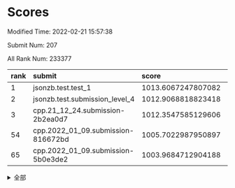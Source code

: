 # Scores

Modified Time: 2022-02-21 15:57:38

Submit Num: 207

All Rank Num: 233377

| rank |               submit               |       score        |       sigma        | pk_num |
| :--- | :--------------------------------- | :----------------- | :----------------- | :----- |
| 1    | jsonzb.test.test_1                 | 1013.6067247807082 | 0.8048602250349336 | 4509   |
| 2    | jsonzb.test.submission_level_4     | 1012.9068818823418 | 0.8109564053700526 | 4507   |
| 3    | cpp.21_12_24.submission-2b2ea0d7   | 1012.3547585129606 | 0.7907175544958823 | 4512   |
| 54   | cpp.2022_01_09.submission-816672bd | 1005.7022987950897 | 0.7219431978714931 | 4503   |
| 65   | cpp.2022_01_09.submission-5b0e3de2 | 1003.9684712904188 | 0.7177530661577551 | 4508   |


<details>
<summary>全部</summary>

| rank |                 submit                 |       score        |       sigma        | pk_num |
| :--- | :------------------------------------- | :----------------- | :----------------- | :----- |
| 1    | jsonzb.test.test_1                     | 1013.6067247807082 | 0.8048602250349336 | 4509   |
| 2    | jsonzb.test.submission_level_4         | 1012.9068818823418 | 0.8109564053700526 | 4507   |
| 3    | cpp.21_12_24.submission-2b2ea0d7       | 1012.3547585129606 | 0.7907175544958823 | 4512   |
| 4    | gobigger.level_3.submission_level_3_11 | 1012.0913731065074 | 0.820713997384668  | 4510   |
| 5    | gobigger.level_3.submission_level_3_41 | 1011.4754525477508 | 0.7824376093580556 | 4512   |
| 6    | gobigger.level_3.submission_level_3_31 | 1011.2646552075823 | 0.7989752326435876 | 4508   |
| 7    | gobigger.level_3.submission_level_3_29 | 1011.146622710409  | 0.7901946650999669 | 4513   |
| 8    | gobigger.level_3.submission_level_3_48 | 1011.0363567750288 | 0.7749524637798207 | 4508   |
| 9    | gobigger.level_3.submission_level_3_12 | 1010.9681264434421 | 0.7598160673690458 | 4509   |
| 10   | gobigger.level_3.submission_level_3_33 | 1010.6603119188512 | 0.775486992747     | 4509   |
| 11   | gobigger.level_3.submission_level_3_24 | 1010.536657298854  | 0.7544755926633584 | 4505   |
| 12   | gobigger.level_3.submission_level_3_16 | 1010.4913584467148 | 0.7660582598118606 | 4508   |
| 13   | gobigger.level_3.submission_level_3_20 | 1010.4504357421465 | 0.7539886404323665 | 4513   |
| 14   | gobigger.level_3.submission_level_3_43 | 1010.3956051704466 | 0.7478775109433574 | 4508   |
| 15   | gobigger.level_3.submission_level_3_2  | 1010.3694906854801 | 0.7642933281946285 | 4506   |
| 16   | gobigger.level_3.submission_level_3_19 | 1010.3337803402792 | 0.7608253472948722 | 4513   |
| 17   | gobigger.level_3.submission_level_3_34 | 1010.3027654942964 | 0.7528343211153257 | 4504   |
| 18   | gobigger.level_3.submission_level_3_37 | 1010.2983513304573 | 0.7737118868256759 | 4507   |
| 19   | gobigger.level_3.submission_level_3_17 | 1010.276733694029  | 0.7670506884259493 | 4508   |
| 20   | gobigger.level_3.submission_level_3_21 | 1010.1970510587572 | 0.7581938812486408 | 4502   |
| 21   | gobigger.level_3.submission_level_3_46 | 1010.1813573190348 | 0.7767897805098696 | 4509   |
| 22   | gobigger.level_3.submission_level_3_8  | 1010.1696259470776 | 0.7694494006189525 | 4507   |
| 23   | gobigger.level_3.submission_level_3_38 | 1010.1296247616095 | 0.7495826849040959 | 4512   |
| 24   | gobigger.level_3.submission_level_3_23 | 1010.1209489133286 | 0.7506909796768696 | 4509   |
| 25   | gobigger.level_3.submission_level_3_5  | 1010.0658739747521 | 0.749496463398965  | 4516   |
| 26   | gobigger.level_3.submission_level_3_47 | 1010.033984797003  | 0.7602573787526029 | 4510   |
| 27   | gobigger.level_3.submission_level_3_36 | 1010.0268686810552 | 0.7454176648589419 | 4507   |
| 28   | gobigger.level_3.submission_level_3_27 | 1009.988463530421  | 0.7435537519487072 | 4512   |
| 29   | gobigger.level_3.submission_level_3_10 | 1009.9750759286678 | 0.7651225033241499 | 4513   |
| 30   | gobigger.level_3.submission_level_3_14 | 1009.9135563347783 | 0.7978820251157316 | 4512   |
| 31   | gobigger.level_3.submission_level_3_42 | 1009.8497266851276 | 0.7494326977123711 | 4504   |
| 32   | gobigger.level_3.submission_level_3_45 | 1009.7955198437564 | 0.7556736805433676 | 4515   |
| 33   | gobigger.level_3.submission_level_3_9  | 1009.7863391082708 | 0.7650725761946228 | 4510   |
| 34   | gobigger.level_3.submission_level_3_0  | 1009.5898844212062 | 0.7745676563313416 | 4506   |
| 35   | gobigger.level_3.submission_level_3_40 | 1009.5650917000455 | 0.7299671873040476 | 4511   |
| 36   | gobigger.level_3.submission_level_3_28 | 1009.5447657945275 | 0.7699219329696082 | 4511   |
| 37   | gobigger.level_3.submission_level_3_25 | 1009.5062519801777 | 0.7361326992022809 | 4510   |
| 38   | gobigger.level_3.submission_level_3_35 | 1009.5038466283818 | 0.7569992083071844 | 4513   |
| 39   | gobigger.level_3.submission_level_3_18 | 1009.4403240534191 | 0.740699616986747  | 4510   |
| 40   | gobigger.level_3.submission_level_3_44 | 1009.273048139209  | 0.7604953871758823 | 4512   |
| 41   | gobigger.level_3.submission_level_3_49 | 1009.267909899722  | 0.7553778331437699 | 4512   |
| 42   | gobigger.level_3.submission_level_3_3  | 1009.0857051490129 | 0.7490527169350889 | 4502   |
| 43   | gobigger.level_3.submission_level_3_7  | 1008.997331729412  | 0.766972165682065  | 4509   |
| 44   | gobigger.level_3.submission_level_3_26 | 1008.9877546896284 | 0.7477751208388257 | 4516   |
| 45   | gobigger.level_3.submission_level_3_6  | 1008.9454911158402 | 0.7476847201072196 | 4508   |
| 46   | gobigger.level_3.submission_level_3_30 | 1008.9427295752146 | 0.7478123470484742 | 4508   |
| 47   | gobigger.level_3.submission_level_3_39 | 1008.9204836601084 | 0.7447493826989207 | 4508   |
| 48   | gobigger.level_3.submission_level_3_4  | 1008.8695585799522 | 0.746252972269843  | 4513   |
| 49   | gobigger.level_3.submission_level_3_1  | 1008.8474369719496 | 0.7699256466383433 | 4512   |
| 50   | gobigger.level_3.submission_level_3_22 | 1008.8215461381387 | 0.7447259160727997 | 4506   |
| 51   | gobigger.level_3.submission_level_3_32 | 1008.8106278230281 | 0.7410837426559065 | 4514   |
| 52   | gobigger.level_3.submission_level_3_15 | 1008.5417222763633 | 0.7492927200152699 | 4509   |
| 53   | gobigger.level_3.submission_level_3_13 | 1008.2028692182326 | 0.7536851054841598 | 4514   |
| 54   | cpp.2022_01_09.submission-816672bd     | 1005.7022987950897 | 0.7219431978714931 | 4503   |
| 55   | gobigger.level_1.submission_level_1_13 | 1005.2955408299225 | 0.7221064054809871 | 4509   |
| 56   | gobigger.level_1.submission_level_1_6  | 1004.7466694100248 | 0.7166159084259545 | 4508   |
| 57   | gobigger.level_1.submission_level_1_4  | 1004.5774971112623 | 0.7200545288595589 | 4506   |
| 58   | gobigger.level_1.submission_level_1_16 | 1004.539806845255  | 0.7420444798634273 | 4509   |
| 59   | gobigger.level_1.submission_level_1_3  | 1004.5174821618829 | 0.7258961862387494 | 4506   |
| 60   | gobigger.level_1.submission_level_1_45 | 1004.4922832788307 | 0.7248723161507532 | 4510   |
| 61   | gobigger.level_1.submission_level_1_1  | 1004.3066182926359 | 0.7144853269710976 | 4512   |
| 62   | gobigger.level_1.submission_level_1_30 | 1004.2346511483383 | 0.7339565486951871 | 4513   |
| 63   | gobigger.level_1.submission_level_1_18 | 1004.2288542549534 | 0.7276133454110195 | 4509   |
| 64   | gobigger.level_1.submission_level_1_32 | 1004.0352617099389 | 0.7147800166371002 | 4510   |
| 65   | cpp.2022_01_09.submission-5b0e3de2     | 1003.9684712904188 | 0.7177530661577551 | 4508   |
| 66   | gobigger.level_1.submission_level_1_14 | 1003.9593383039669 | 0.7186158276851407 | 4508   |
| 67   | gobigger.level_1.submission_level_1_23 | 1003.9250987817694 | 0.7239909351759689 | 4511   |
| 68   | gobigger.level_1.submission_level_1_22 | 1003.8436314370326 | 0.7155447071891288 | 4509   |
| 69   | gobigger.level_1.submission_level_1_0  | 1003.806890647723  | 0.7169689163797496 | 4509   |
| 70   | gobigger.level_1.submission_level_1_17 | 1003.7981174281044 | 0.7222115184661282 | 4512   |
| 71   | gobigger.level_1.submission_level_1_27 | 1003.7703373042862 | 0.7166611104996021 | 4510   |
| 72   | gobigger.level_1.submission_level_1_12 | 1003.6899731701208 | 0.7233763356281936 | 4510   |
| 73   | gobigger.level_1.submission_level_1_40 | 1003.5760020784745 | 0.714141262125837  | 4508   |
| 74   | gobigger.level_1.submission_level_1_24 | 1003.575668180258  | 0.7113322799271338 | 4513   |
| 75   | gobigger.level_1.submission_level_1_37 | 1003.5740225867744 | 0.7162602990513327 | 4511   |
| 76   | gobigger.level_1.submission_level_1_31 | 1003.5602231614827 | 0.7212724166025323 | 4506   |
| 77   | gobigger.level_1.submission_level_1_38 | 1003.478673839868  | 0.7143179145265665 | 4504   |
| 78   | gobigger.level_1.submission_level_1_33 | 1003.3571485958679 | 0.705676534916937  | 4509   |
| 79   | gobigger.level_1.submission_level_1_5  | 1003.3465712090185 | 0.712912414674241  | 4509   |
| 80   | gobigger.level_1.submission_level_1_15 | 1003.282978911608  | 0.7138814132027205 | 4512   |
| 81   | gobigger.level_1.submission_level_1_28 | 1003.2297422699928 | 0.7237098759768507 | 4510   |
| 82   | gobigger.level_1.submission_level_1_8  | 1003.2116731723677 | 0.7306141101179651 | 4511   |
| 83   | gobigger.level_1.submission_level_1_11 | 1003.19863759502   | 0.7255723929117509 | 4506   |
| 84   | gobigger.level_1.submission_level_1_35 | 1003.1387189154344 | 0.7176729624479479 | 4511   |
| 85   | gobigger.level_1.submission_level_1_29 | 1003.1321341606434 | 0.7119378933198235 | 4510   |
| 86   | gobigger.level_1.submission_level_1_41 | 1003.0881844181895 | 0.725505476006674  | 4514   |
| 87   | gobigger.level_1.submission_level_1_26 | 1003.0754467798913 | 0.7092732730518684 | 4512   |
| 88   | gobigger.level_1.submission_level_1_36 | 1003.0485126241587 | 0.7100520481768282 | 4509   |
| 89   | gobigger.level_1.submission_level_1_2  | 1003.0261612870062 | 0.7233002830031819 | 4510   |
| 90   | gobigger.level_1.submission_level_1_48 | 1002.9282644841647 | 0.7161145443710345 | 4508   |
| 91   | gobigger.level_1.submission_level_1_10 | 1002.9053487078888 | 0.7226021734898687 | 4511   |
| 92   | gobigger.level_1.submission_level_1_49 | 1002.8693310413188 | 0.729164013398085  | 4507   |
| 93   | gobigger.level_1.submission_level_1_9  | 1002.8287066718564 | 0.7063228441135452 | 4505   |
| 94   | gobigger.level_1.submission_level_1_43 | 1002.8100004466099 | 0.698074376618643  | 4510   |
| 95   | gobigger.level_1.submission_level_1_47 | 1002.7769399119977 | 0.7161618902461393 | 4508   |
| 96   | gobigger.level_1.submission_level_1_21 | 1002.7747441575395 | 0.7143108254270938 | 4514   |
| 97   | gobigger.level_1.submission_level_1_7  | 1002.7185586814578 | 0.713459076322011  | 4507   |
| 98   | gobigger.level_1.submission_level_1_34 | 1002.4327919175629 | 0.7135037540220693 | 4508   |
| 99   | gobigger.level_1.submission_level_1_42 | 1002.3898441304981 | 0.7149666452094173 | 4513   |
| 100  | gobigger.level_1.submission_level_1_44 | 1002.3510091300108 | 0.7074836816660381 | 4507   |
| 101  | gobigger.level_1.submission_level_1_20 | 1002.340285313361  | 0.7072286440781819 | 4510   |
| 102  | gobigger.level_1.submission_level_1_39 | 1001.7700346576379 | 0.7247430711262599 | 4510   |
| 103  | gobigger.level_1.submission_level_1_25 | 1001.763874140085  | 0.7058732012138657 | 4511   |
| 104  | gobigger.level_1.submission_level_1_46 | 1001.7533917215567 | 0.7067517705379048 | 4512   |
| 105  | gobigger.level_1.submission_level_1_19 | 1001.5847420242523 | 0.7076749452405755 | 4512   |
| 106  | gobigger.random.submission_random_19   | 997.343725299653   | 0.708810071731474  | 4508   |
| 107  | gobigger.random.submission_random_32   | 997.2887307342181  | 0.7114471893798647 | 4507   |
| 108  | gobigger.random.submission_random_43   | 996.6999255295956  | 0.7170568007820438 | 4508   |
| 109  | gobigger.random.submission_random_1    | 996.6963806474666  | 0.7047239624751015 | 4506   |
| 110  | gobigger.random.submission_random_4    | 996.6135506757698  | 0.7273027044370363 | 4509   |
| 111  | gobigger.random.submission_random_11   | 996.5404286662082  | 0.7070994018159945 | 4512   |
| 112  | gobigger.random.submission_random_17   | 996.5311483585645  | 0.7086519919233285 | 4510   |
| 113  | gobigger.random.submission_random_18   | 996.5002692004247  | 0.7034153780465379 | 4514   |
| 114  | gobigger.random.submission_random_12   | 996.4598214225842  | 0.713675401737988  | 4507   |
| 115  | gobigger.random.submission_random_47   | 996.4206662567201  | 0.7215501490380322 | 4509   |
| 116  | gobigger.random.submission_random_5    | 996.325802858127   | 0.7175697663805995 | 4505   |
| 117  | gobigger.random.submission_random_30   | 996.2942640851221  | 0.7091208933075339 | 4510   |
| 118  | gobigger.random.submission_random_36   | 996.2901603770742  | 0.6932048471974596 | 4515   |
| 119  | gobigger.random.submission_random_25   | 996.2854315398424  | 0.7149120084586965 | 4508   |
| 120  | gobigger.random.submission_random_13   | 996.2287738395039  | 0.7083624316896103 | 4508   |
| 121  | gobigger.random.submission_random_26   | 996.1786713700207  | 0.7041975020627709 | 4515   |
| 122  | gobigger.random.submission_random_24   | 996.1761815595655  | 0.7081260463648152 | 4508   |
| 123  | gobigger.random.submission_random_27   | 996.14516635558    | 0.7185132938912889 | 4507   |
| 124  | gobigger.random.submission_random_31   | 996.1172260765934  | 0.7039197937245699 | 4510   |
| 125  | gobigger.random.submission_random_7    | 996.1123890747734  | 0.6968946441381425 | 4512   |
| 126  | gobigger.random.submission_random_22   | 996.0800321730792  | 0.7120487704130697 | 4515   |
| 127  | gobigger.random.submission_random_15   | 996.0222712230532  | 0.7139347258674534 | 4514   |
| 128  | gobigger.random.submission_random_46   | 995.9543359287028  | 0.7096094464111312 | 4508   |
| 129  | gobigger.random.submission_random_42   | 995.867493243997   | 0.7036632672613143 | 4512   |
| 130  | gobigger.random.submission_random_38   | 995.814692044437   | 0.7155187122615997 | 4514   |
| 131  | gobigger.random.submission_random_10   | 995.789441865306   | 0.7091702257705609 | 4510   |
| 132  | gobigger.random.submission_random_41   | 995.7854884889513  | 0.7049218306924241 | 4505   |
| 133  | gobigger.random.submission_random_21   | 995.7551935575594  | 0.7081099916616771 | 4507   |
| 134  | gobigger.random.submission_random_40   | 995.6597548758011  | 0.7193830858803943 | 4512   |
| 135  | gobigger.random.submission_random_37   | 995.6534157187721  | 0.7148992580807682 | 4513   |
| 136  | gobigger.random.submission_random_35   | 995.6477065856988  | 0.7133427524696707 | 4506   |
| 137  | gobigger.random.submission_random_2    | 995.5928473969675  | 0.7098466653814551 | 4511   |
| 138  | gobigger.random.submission_random_48   | 995.5761890006097  | 0.7028388308334635 | 4506   |
| 139  | gobigger.random.submission_random_23   | 995.486069495186   | 0.7035605126304944 | 4504   |
| 140  | gobigger.random.submission_random_28   | 995.3666552668051  | 0.7133499219846304 | 4510   |
| 141  | gobigger.random.submission_random_6    | 995.3658568155848  | 0.7194343364955347 | 4514   |
| 142  | gobigger.random.submission_random_3    | 995.3508795924504  | 0.7089851810234175 | 4510   |
| 143  | gobigger.random.submission_random_45   | 995.3438670621806  | 0.7215445185761302 | 4506   |
| 144  | gobigger.random.submission_random_29   | 995.3424974357989  | 0.7200015087212635 | 4509   |
| 145  | gobigger.random.submission_random_34   | 995.3196784006282  | 0.7207318031748634 | 4510   |
| 146  | gobigger.random.submission_random_44   | 995.2537910544696  | 0.7088727132235427 | 4515   |
| 147  | gobigger.random.submission_random_33   | 995.0914926563387  | 0.7138999962963577 | 4511   |
| 148  | gobigger.random.submission_random_20   | 995.0780867883866  | 0.7077334877832516 | 4504   |
| 149  | gobigger.random.submission_random_14   | 995.0409068503187  | 0.7079075626487954 | 4509   |
| 150  | gobigger.random.submission_random_8    | 995.0293822396574  | 0.7095374562302146 | 4511   |
| 151  | gobigger.random.submission_random_9    | 994.936017229287   | 0.7438026403780856 | 4517   |
| 152  | gobigger.random.submission_random_16   | 994.8536117693026  | 0.7248621284035924 | 4509   |
| 153  | gobigger.random.submission_random_39   | 994.8370325224398  | 0.7152313488775935 | 4507   |
| 154  | gobigger.random.submission_random_49   | 994.8175301818295  | 0.7266707980897031 | 4511   |
| 155  | gobigger.random.submission_random_0    | 994.7308455300708  | 0.7111702618173804 | 4506   |
| 156  | gobigger.level_2.submission_level_2_49 | 993.8014427984564  | 0.7300860806812315 | 4512   |
| 157  | gobigger.level_2.submission_level_2_12 | 993.5117730744984  | 0.7340450762356904 | 4515   |
| 158  | gobigger.level_2.submission_level_2_29 | 993.4287314213819  | 0.7273047029399472 | 4510   |
| 159  | gobigger.level_2.submission_level_2_3  | 993.4182273802334  | 0.735431676311616  | 4507   |
| 160  | gobigger.level_2.submission_level_2_13 | 993.3703610243361  | 0.7382652739781475 | 4510   |
| 161  | gobigger.level_2.submission_level_2_40 | 993.2610677545371  | 0.7258759550387495 | 4510   |
| 162  | gobigger.level_2.submission_level_2_18 | 993.1709531420273  | 0.7336810951627531 | 4503   |
| 163  | gobigger.level_2.submission_level_2_47 | 993.1214950389724  | 0.7317091974354821 | 4507   |
| 164  | gobigger.level_2.submission_level_2_30 | 992.9928551081018  | 0.7233314520300738 | 4507   |
| 165  | gobigger.level_2.submission_level_2_7  | 992.8756991997201  | 0.7328825312585046 | 4511   |
| 166  | gobigger.level_2.submission_level_2_26 | 992.8333176753531  | 0.7492417815162362 | 4506   |
| 167  | gobigger.level_2.submission_level_2_38 | 992.8117752088427  | 0.734168188137974  | 4518   |
| 168  | gobigger.level_2.submission_level_2_9  | 992.7844058996624  | 0.7344280988816589 | 4510   |
| 169  | gobigger.level_2.submission_level_2_16 | 992.7660544076936  | 0.7277670549296016 | 4509   |
| 170  | gobigger.level_2.submission_level_2_42 | 992.7404991424916  | 0.728521713446862  | 4511   |
| 171  | gobigger.level_2.submission_level_2_10 | 992.7329672052354  | 0.7382328764069154 | 4514   |
| 172  | gobigger.level_2.submission_level_2_24 | 992.6423784088091  | 0.7559666307451204 | 4513   |
| 173  | gobigger.level_2.submission_level_2_44 | 992.6011759011998  | 0.7379400958848102 | 4506   |
| 174  | gobigger.level_2.submission_level_2_11 | 992.5390776634566  | 0.7486523638637649 | 4507   |
| 175  | gobigger.level_2.submission_level_2_15 | 992.4839351512082  | 0.7340392072146771 | 4512   |
| 176  | gobigger.level_2.submission_level_2_19 | 992.4353853994389  | 0.7591236254647785 | 4509   |
| 177  | gobigger.level_2.submission_level_2_17 | 992.4293564058504  | 0.7367192063754875 | 4510   |
| 178  | gobigger.level_2.submission_level_2_31 | 992.417910590694   | 0.731056674223657  | 4510   |
| 179  | gobigger.level_2.submission_level_2_0  | 992.4074487036113  | 0.7389428402919817 | 4511   |
| 180  | gobigger.level_2.submission_level_2_23 | 992.3729752788254  | 0.7438917982942839 | 4515   |
| 181  | gobigger.level_2.submission_level_2_5  | 992.3483945738722  | 0.7355167397343363 | 4511   |
| 182  | gobigger.level_2.submission_level_2_22 | 992.304310094843   | 0.7511023247798644 | 4515   |
| 183  | gobigger.level_2.submission_level_2_32 | 992.2483641631372  | 0.7383741769697723 | 4507   |
| 184  | gobigger.level_2.submission_level_2_45 | 992.1300091163515  | 0.7427295773418449 | 4510   |
| 185  | gobigger.level_2.submission_level_2_21 | 992.0335681802436  | 0.7533340663481211 | 4513   |
| 186  | gobigger.level_2.submission_level_2_34 | 991.8450885485462  | 0.7378337524421252 | 4513   |
| 187  | gobigger.level_2.submission_level_2_8  | 991.7806511132575  | 0.7591163504460892 | 4510   |
| 188  | gobigger.level_2.submission_level_2_1  | 991.7678299566376  | 0.7495938388374468 | 4510   |
| 189  | gobigger.level_2.submission_level_2_35 | 991.7080922410346  | 0.7649719050144131 | 4517   |
| 190  | gobigger.level_2.submission_level_2_36 | 991.6523355434093  | 0.7628314033285496 | 4514   |
| 191  | gobigger.level_2.submission_level_2_6  | 991.6313165624185  | 0.739268447104481  | 4515   |
| 192  | gobigger.level_2.submission_level_2_41 | 991.6063090703709  | 0.7361945919824664 | 4510   |
| 193  | gobigger.level_2.submission_level_2_48 | 991.5126023614758  | 0.7590888475688481 | 4507   |
| 194  | gobigger.level_2.submission_level_2_2  | 991.5032233110092  | 0.7542428970335063 | 4505   |
| 195  | gobigger.level_2.submission_level_2_33 | 991.4861298452491  | 0.7607800426848411 | 4512   |
| 196  | gobigger.level_2.submission_level_2_46 | 991.4829787152236  | 0.759935424794238  | 4509   |
| 197  | gobigger.level_2.submission_level_2_20 | 991.4205096877099  | 0.7640286287518516 | 4510   |
| 198  | gobigger.level_2.submission_level_2_37 | 991.4163232570908  | 0.7312156711893866 | 4508   |
| 199  | gobigger.level_2.submission_level_2_14 | 991.4155824197456  | 0.7529117998944261 | 4510   |
| 200  | gobigger.level_2.submission_level_2_28 | 991.3864727635356  | 0.7541024062413604 | 4508   |
| 201  | gobigger.level_2.submission_level_2_4  | 991.2481892029703  | 0.7390643400697394 | 4510   |
| 202  | gobigger.level_2.submission_level_2_43 | 991.2447607189163  | 0.7503716675379217 | 4509   |
| 203  | gobigger.level_2.submission_level_2_25 | 991.1698008908685  | 0.7528631017853535 | 4504   |
| 204  | gobigger.level_2.submission_level_2_39 | 990.4878300325702  | 0.7634637006812814 | 4510   |
| 205  | gobigger.level_2.submission_level_2_27 | 990.4100881459043  | 0.7780828698197744 | 4507   |
| 206  | gobigger.none.submission_none_0        | 979.8917106742682  | 1.1821609973176574 | 4510   |
| 207  | gobigger.none.submission_none_1        | 976.9539249181456  | 1.3365251745171434 | 4509   |

</details>